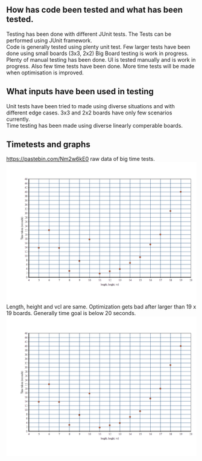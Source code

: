 
## How has code been tested and what has been tested.
Testing has been done with different JUnit tests.
The Tests can be performed using JUnit framework.<br/>
Code is generally tested using plenty unit test.
Few larger tests have been done using small boards (3x3, 2x2) Big Board testing is work in progress.<br/>
Plenty of manual testing has been done.
UI is tested manually and is work in progress.
Also few time tests have been done. More time tests will be made when optimisation is improved.
## What inputs have been used in testing
Unit tests have been tried to made using diverse situations and with different edge cases. 3x3 and 2x2 boards have only few scenarios currently.<br/>
Time testing has been made using diverse linearly comperable boards.<br/>
## Timetests and graphs
https://pastebin.com/Nm2w6kE0 raw data of big time tests.
<img src="https://raw.githubusercontent.com/JaakkoRE/Extended-tic-tac-toe-AI/master/Documentation/Images/Graph1.png">
Length, height and vcl are same. Optimization gets bad after larger than 19 x 19 boards. Generally time goal is below 20 seconds. 
<img src="https://raw.githubusercontent.com/JaakkoRE/Extended-tic-tac-toe-AI/master/Documentation/Images/Graph1.png" >
